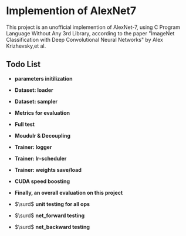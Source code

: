 # Implemention of AlexNet7

This project is an unofficial implemention of AlexNet-7, using C Program Language Without Any 3rd Library, according to the paper "ImageNet Classification with Deep Convolutional Neural Networks" by Alex Krizhevsky,et al.

## Todo List

- **parameters initilization**

- **Dataset: loader**

- **Dataset: sampler**

- **Metrics for evaluation**

- **Full test**

- **Moudulr & Decoupling**
 
- **Trainer: logger**

- **Trainer: lr-scheduler** 
  
- **Trainer: weights save/load**

- **CUDA speed boosting**

- **Finally, an overall evaluation on this project**

- $\surd$ **unit testing for all ops**

- $\surd$ **net_forward testing**

- $\surd$ **net_backward testing**